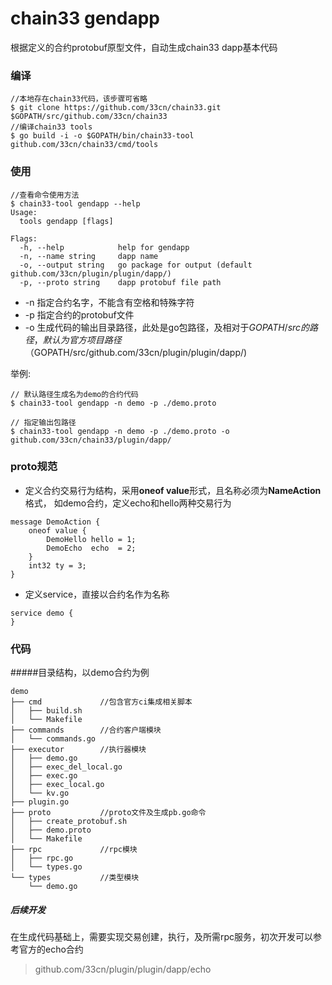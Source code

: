 
# chain33 gendapp
根据定义的合约protobuf原型文件，自动生成chain33 dapp基本代码

### 编译
```
//本地存在chain33代码，该步骤可省略
$ git clone https://github.com/33cn/chain33.git $GOPATH/src/github.com/33cn/chain33
//编译chain33 tools
$ go build -i -o $GOPATH/bin/chain33-tool github.com/33cn/chain33/cmd/tools
```

### 使用
```
//查看命令使用方法
$ chain33-tool gendapp --help
Usage:
  tools gendapp [flags]

Flags:
  -h, --help            help for gendapp
  -n, --name string     dapp name
  -o, --output string   go package for output (default github.com/33cn/plugin/plugin/dapp/)
  -p, --proto string    dapp protobuf file path
```
* -n 指定合约名字，不能含有空格和特殊字符
* -p 指定合约的protobuf文件
* -o 生成代码的输出目录路径，此处是go包路径，及相对于$GOPATH/src的路径，
默认为官方项目路径（$GOPATH/src/github.com/33cn/plugin/plugin/dapp/)

举例:
```
// 默认路径生成名为demo的合约代码
$ chain33-tool gendapp -n demo -p ./demo.proto

// 指定输出包路径
$ chain33-tool gendapp -n demo -p ./demo.proto -o github.com/33cn/chain33/plugin/dapp/
```
### proto规范
* 定义合约交易行为结构，采用**oneof value**形式，且名称必须为**NameAction**格式，
如demo合约，定义echo和hello两种交易行为
```
message DemoAction {
    oneof value {
        DemoHello hello = 1;
        DemoEcho  echo  = 2;
    }
    int32 ty = 3;
}
``` 
* 定义service，直接以合约名作为名称
```
service demo {
}
```




### 代码
#####目录结构，以demo合约为例
```
demo
├── cmd             //包含官方ci集成相关脚本
│   ├── build.sh
│   └── Makefile
├── commands        //合约客户端模块
│   └── commands.go
├── executor        //执行器模块
│   ├── demo.go                 
│   ├── exec_del_local.go       
│   ├── exec.go
│   ├── exec_local.go       
│   └── kv.go
├── plugin.go
├── proto           //proto文件及生成pb.go命令
│   ├── create_protobuf.sh
│   ├── demo.proto
│   └── Makefile
├── rpc             //rpc模块
│   ├── rpc.go
│   └── types.go
└── types           //类型模块
    └── demo.go

```

##### 后续开发   
在生成代码基础上，需要实现交易创建，执行，及所需rpc服务，初次开发可以参考官方的echo合约    
> github.com/33cn/plugin/plugin/dapp/echo